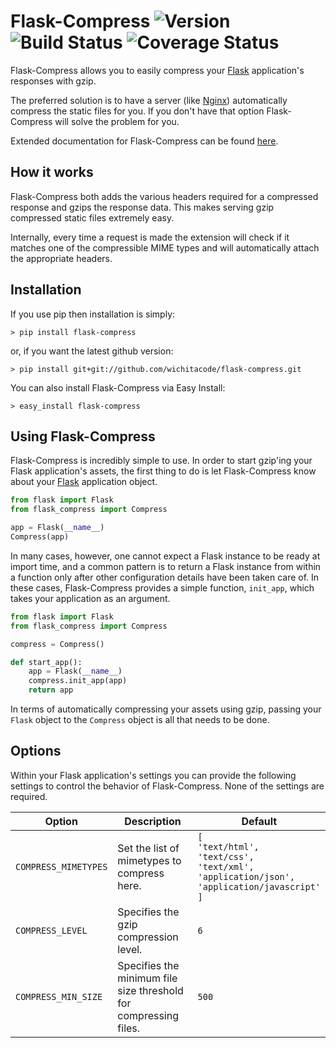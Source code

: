 # Flask-Compress ![Version][Version] ![Build Status][Build] ![Coverage Status][Coverage]

[Version]: https://img.shields.io/pypi/v/flask-compress.svg
[Build]: https://travis-ci.org/libwilliam/flask-compress.png
[Coverage]: https://coveralls.io/repos/wichitacode/flask-compress/badge.svg

Flask-Compress allows you to easily compress your [Flask](http://flask.pocoo.org/) application's responses with gzip.

The preferred solution is to have a server (like [Nginx](http://wiki.nginx.org/Main)) automatically compress the static files for you. If you don't have that option Flask-Compress will solve the problem for you.

Extended documentation for Flask-Compress can be found [here](https://flask-compress.readthedocs.org/en/latest/).


## How it works

Flask-Compress both adds the various headers required for a compressed response and gzips the response data. This makes serving gzip compressed static files extremely easy.

Internally, every time a request is made the extension will check if it matches one of the compressible MIME types and will automatically attach the appropriate headers.


## Installation

If you use pip then installation is simply:

```shell
> pip install flask-compress
```

or, if you want the latest github version:

```shell
> pip install git+git://github.com/wichitacode/flask-compress.git
```

You can also install Flask-Compress via Easy Install:

```shell
> easy_install flask-compress
```


## Using Flask-Compress

Flask-Compress is incredibly simple to use. In order to start gzip'ing your Flask application's assets, the first thing to do is let Flask-Compress know about your [Flask](http://flask.pocoo.org/docs/api/#flask.Flask) application object.

```python
from flask import Flask
from flask_compress import Compress

app = Flask(__name__)
Compress(app)
```

In many cases, however, one cannot expect a Flask instance to be ready at import time, and a common pattern is to return a Flask instance from within a function only after other configuration details have been taken care of. In these cases, Flask-Compress provides a simple function, `init_app`, which takes your application as an argument.

```python
from flask import Flask
from flask_compress import Compress

compress = Compress()

def start_app():
	app = Flask(__name__)
    compress.init_app(app)
    return app
```

In terms of automatically compressing your assets using gzip, passing your `Flask` object to the `Compress` object is all that needs to be done.


## Options

Within your Flask application's settings you can provide the following settings to control the behavior of Flask-Compress. None of the settings are required.

| Option | Description | Default |
| ------ | ----------- | ------- |
| `COMPRESS_MIMETYPES` | Set the list of mimetypes to compress here. | `[`<br>`'text/html',`<br>`'text/css',`<br>`'text/xml',`<br>`'application/json',`<br>`'application/javascript'`<br>`]` |
| `COMPRESS_LEVEL` | Specifies the gzip compression level. | `6` |
| `COMPRESS_MIN_SIZE` | Specifies the minimum file size threshold for compressing files. | `500` |
